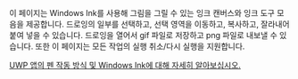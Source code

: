 ﻿이 페이지는 Windows Ink를 사용해 그림을 그릴 수 있는 잉크 캔버스와 잉크 도구 모음을 제공합니다. 드로잉의 일부를 선택하고, 선택 영역을 이동하고, 복사하고, 잘라내어 붙여 넣을 수 있습니다. 드로잉을 열어서 gif 파일로 저장하고 png 파일로 내보낼 수 있습니다. 또한 이 페이지는 모든 작업의 ​​실행 취소/다시 실행을 지원합니다.
 
[UWP 앱의 펜 작동 방식 및 Windows Ink에 대해 자세히 알아보십시오.](https://docs.microsoft.com//windows/uwp/design/input/pen-and-stylus-interactions)
